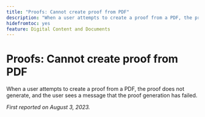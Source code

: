 ```yaml
---
title: "Proofs: Cannot create proof from PDF"
description: "When a user attempts to create a proof from a PDF, the proof does not generate, and the user sees a message that the proof generation has failed."
hidefromtoc: yes
feature: Digital Content and Documents
---
```


# Proofs: Cannot create proof from PDF

<!--WF and WFP TOCs-->

When a user attempts to create a proof from a PDF, the proof does not generate, and the user sees a message that the proof generation has failed.

_First reported on August 3, 2023._